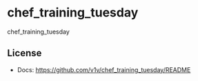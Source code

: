 chef_training_tuesday
=====================

chef_training_tuesday

License
-------------
- Docs: https://github.com/v1v/chef_training_tuesday/README
